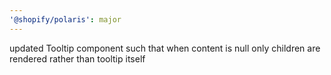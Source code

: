 ```yaml
---
'@shopify/polaris': major
---
```


updated Tooltip component such that when content is null only children are rendered rather than tooltip itself
